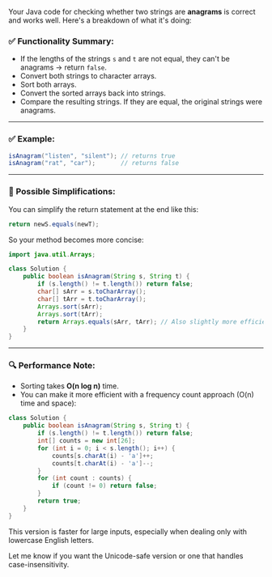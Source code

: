 Your Java code for checking whether two strings are **anagrams** is correct and works well. Here's a breakdown of what it's doing:

### ✅ Functionality Summary:

* If the lengths of the strings `s` and `t` are not equal, they can't be anagrams → return `false`.
* Convert both strings to character arrays.
* Sort both arrays.
* Convert the sorted arrays back into strings.
* Compare the resulting strings. If they are equal, the original strings were anagrams.

---

### ✅ Example:

```java
isAnagram("listen", "silent"); // returns true
isAnagram("rat", "car");       // returns false
```

---

### 🔄 Possible Simplifications:

You can simplify the return statement at the end like this:

```java
return newS.equals(newT);
```

So your method becomes more concise:

```java
import java.util.Arrays;

class Solution {
    public boolean isAnagram(String s, String t) {
        if (s.length() != t.length()) return false;
        char[] sArr = s.toCharArray();
        char[] tArr = t.toCharArray();
        Arrays.sort(sArr);
        Arrays.sort(tArr);
        return Arrays.equals(sArr, tArr); // Also slightly more efficient
    }
}
```

---

### 🔍 Performance Note:

* Sorting takes **O(n log n)** time.
* You can make it more efficient with a frequency count approach (O(n) time and space):

```java
class Solution {
    public boolean isAnagram(String s, String t) {
        if (s.length() != t.length()) return false;
        int[] counts = new int[26];
        for (int i = 0; i < s.length(); i++) {
            counts[s.charAt(i) - 'a']++;
            counts[t.charAt(i) - 'a']--;
        }
        for (int count : counts) {
            if (count != 0) return false;
        }
        return true;
    }
}
```

This version is faster for large inputs, especially when dealing only with lowercase English letters.

Let me know if you want the Unicode-safe version or one that handles case-insensitivity.
